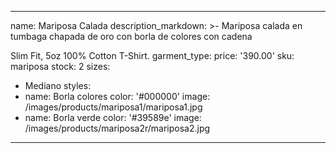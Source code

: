 ---
name: Mariposa Calada
description_markdown: >-
  Mariposa calada en tumbaga chapada de oro con borla de colores con cadena



  Slim Fit, 5oz 100% Cotton T-Shirt.
garment_type:
price: '390.00'
sku: mariposa
stock: 2
sizes:
  - Mediano
styles:
  - name: Borla colores
    color: '#000000'
    image: /images/products/mariposa1/mariposa1.jpg
  - name: Borla verde
    color: '#39589e'
    image: /images/products/mariposa2r/mariposa2.jpg
 ---